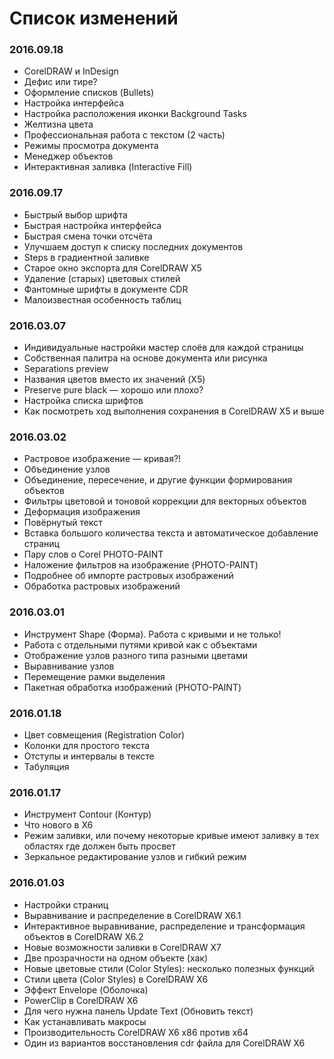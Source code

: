 # Список изменений

### 2016.09.18

+ CorelDRAW и InDesign
+ Дефис или тире?
+ Оформление списков (Bullets)
+ Настройка интерфейса
+ Настройка расположения иконки Background Tasks
+ Желтизна цвета
+ Профессиональная работа с текстом (2 часть)
+ Режимы просмотра документа
+ Менеджер объектов
+ Интерактивная заливка (Interactive Fill)

### 2016.09.17

+ Быстрый выбор шрифта
+ Быстрая настройка интерфейса
+ Быстрая смена точки отсчёта
+ Улучшаем доступ к списку последних документов
+ Steps в градиентной заливке
+ Старое окно экспорта для CorelDRAW X5
+ Удаление (старых) цветовых стилей
+ Фантомные шрифты в документе CDR
+ Малоизвестная особенность таблиц

### 2016.03.07

+ Индивидуальные настройки мастер слоёв для каждой страницы
+ Собственная палитра на основе документа или рисунка
+ Separations preview
+ Названия цветов вместо их значений (X5)
+ Preserve pure black — хорошо или плохо?
+ Настройка списка шрифтов
+ Как посмотреть ход выполнения сохранения в CorelDRAW X5 и выше

### 2016.03.02

+ Растровое изображение — кривая?!
+ Объединение узлов
+ Объединение, пересечение, и другие функции формирования объектов
+ Фильтры цветовой и тоновой коррекции для векторных объектов
+ Деформация изображения
+ Повёрнутый текст
+ Вставка большого количества текста и автоматическое добавление страниц
+ Пару слов о Corel PHOTO-PAINT
+ Наложение фильтров на изображение (PHOTO-PAINT)
+ Подробнее об импорте растровых изображений
+ Обработка растровых изображений

### 2016.03.01

+ Инструмент Shape (Форма). Работа с кривыми и не только!
+ Работа с отдельными путями кривой как с объектами
+ Отображение узлов разного типа разными цветами
+ Выравнивание узлов
+ Перемещение рамки выделения
+ Пакетная обработка изображений (PHOTO-PAINT)

### 2016.01.18

+ Цвет совмещения (Registration Color)
+ Колонки для простого текста
+ Отступы и интервалы в тексте
+ Табуляция

### 2016.01.17

+ Инструмент Contour (Контур)
+ Что нового в X6
+ Режим заливки, или почему некоторые кривые имеют заливку в тех областях где должен быть просвет
+ Зеркальное редактирование узлов и гибкий режим

### 2016.01.03

+ Настройки страниц
+ Выравнивание и распределение в CorelDRAW X6.1
+ Интерактивное выравнивание, распределение и трансформация объектов в CorelDRAW X6.2
+ Новые возможности заливки в CorelDRAW X7
+ Две прозрачности на одном объекте (хак)
+ Новые цветовые стили (Color Styles): несколько полезных функций
+ Стили цвета (Color Styles) в CorelDRAW X6
+ Эффект Envelope (Оболочка)
+ PowerClip в CorelDRAW X6
+ Для чего нужна панель Update Text (Обновить текст)
+ Как устанавливать макросы
+ Производительность CorelDRAW X6 x86 против x64
+ Один из вариантов восстановления cdr файла для CorelDRAW X6
